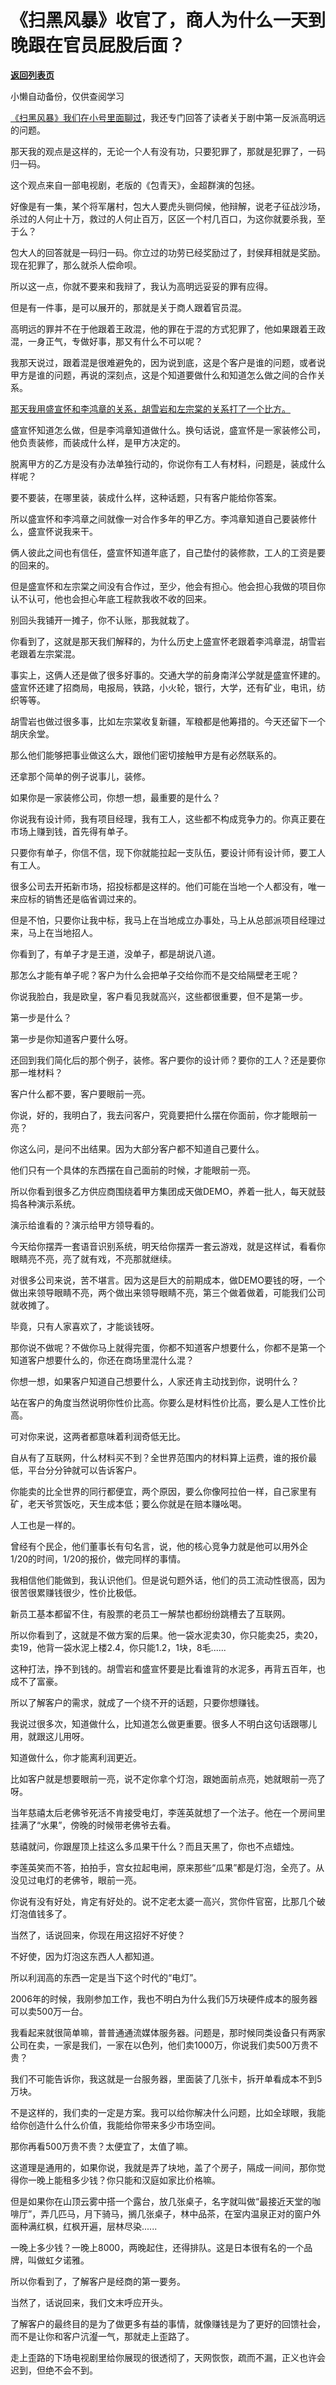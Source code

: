 # 《扫黑风暴》收官了，商人为什么一天到晚跟在官员屁股后面？

[**返回列表页**](/gzh/记忆承载)

小懒自动备份，仅供查阅学习

[《扫黑风暴》我们在小号里面聊过](http://mp.weixin.qq.com/s?__biz=MzU3NDc5Nzc0NQ==&mid=2247506434&idx=1&sn=f2d95944b14d6fbdb4acd9f5e6757dd6&chksm=fd2e78dcca59f1ca51b71233ac4e51788be1436951a21479ee00f41a3b8b72bf5f3c598480ff&scene=21#wechat_redirect)，我还专门回答了读者关于剧中第一反派高明远的问题。

  

那天我的观点是这样的，无论一个人有没有功，只要犯罪了，那就是犯罪了，一码归一码。  

  

这个观点来自一部电视剧，老版的《包青天》，金超群演的包拯。

  

好像是有一集，某个将军屠村，包大人要虎头铡伺候，他辩解，说老子征战沙场，杀过的人何止十万，救过的人何止百万，区区一个村几百口，为这你就要杀我，至于么？

  

包大人的回答就是一码归一码。你立过的功劳已经奖励过了，封侯拜相就是奖励。现在犯罪了，那么就杀人偿命呗。

  

所以这一点，你就不要来和我辩了，我认为高明远妥妥的罪有应得。  

  

但是有一件事，是可以展开的，那就是关于商人跟着官员混。  

  

高明远的罪并不在于他跟着王政混，他的罪在于混的方式犯罪了，他如果跟着王政混，一身正气，专做好事，那又有什么不可以呢？

  

我那天说过，跟着混是很难避免的，因为说到底，这是个客户是谁的问题，或者说甲方是谁的问题，再说的深刻点，这是个知道要做什么和知道怎么做之间的合作关系。

  

[那天我用盛宣怀和李鸿章的关系，胡雪岩和左宗棠的关系打了一个比方。  
](http://mp.weixin.qq.com/s?__biz=MzU0MjYwNDU2Mw==&mid=2247500939&idx=2&sn=ef6d011b1730180cc031dfa61aa11398&chksm=fb1aa8f7cc6d21e1edbf512a6a5f67126ec24e647fc2c3e3d51fa11ce803d0c25891546037e4&scene=21#wechat_redirect)

  

盛宣怀知道怎么做，但是李鸿章知道做什么。换句话说，盛宣怀是一家装修公司，他负责装修，而装成什么样，是甲方决定的。

  

脱离甲方的乙方是没有办法单独行动的，你说你有工人有材料，问题是，装成什么样呢？  

  

要不要装，在哪里装，装成什么样，这种话题，只有客户能给你答案。

  

所以盛宣怀和李鸿章之间就像一对合作多年的甲乙方。李鸿章知道自己要装修什么，盛宣怀说我来干。  

  

俩人彼此之间也有信任，盛宣怀知道年底了，自己垫付的装修款，工人的工资是要的回来的。

  

但是盛宣怀和左宗棠之间没有合作过，至少，他会有担心。他会担心我做的项目你认不认可，他也会担心年底工程款我收不收的回来。  

  

别回头我铺开一摊子，你不认账，那我就栽了。

  

你看到了，这就是那天我们解释的，为什么历史上盛宣怀老跟着李鸿章混，胡雪岩老跟着左宗棠混。

  

事实上，这俩人还是做了很多好事的。交通大学的前身南洋公学就是盛宣怀建的。盛宣怀还建了招商局，电报局，铁路，小火轮，银行，大学，还有矿业，电讯，纺织等等。

  

胡雪岩也做过很多事，比如左宗棠收复新疆，军粮都是他筹措的。今天还留下一个胡庆余堂。

  

那么他们能够把事业做这么大，跟他们密切接触甲方是有必然联系的。

  

还拿那个简单的例子说事儿，装修。

  

如果你是一家装修公司，你想一想，最重要的是什么？

  

你说我有设计师，我有项目经理，我有工人，这些都不构成竞争力的。你真正要在市场上赚到钱，首先得有单子。

  

只要你有单子，你信不信，现下你就能拉起一支队伍，要设计师有设计师，要工人有工人。

  

很多公司去开拓新市场，招投标都是这样的。他们可能在当地一个人都没有，唯一来应标的销售还是临省调过来的。

  

但是不怕，只要你让我中标，我马上在当地成立办事处，马上从总部派项目经理过来，马上在当地招人。

  

你看到了，有单子才是王道，没单子，都是胡说八道。

  

那怎么才能有单子呢？客户为什么会把单子交给你而不是交给隔壁老王呢？

  

你说我脸白，我是欧皇，客户看见我就高兴，这些都很重要，但不是第一步。

  

第一步是什么？

  

第一步是你知道客户要什么呀。

  

还回到我们简化后的那个例子，装修。客户要你的设计师？要你的工人？还是要你那一堆材料？

  

客户什么都不要，客户要眼前一亮。

  

你说，好的，我明白了，我去问客户，究竟要把什么摆在你面前，你才能眼前一亮？

  

你这么问，是问不出结果。因为大部分客户都不知道自己要什么。

  

他们只有一个具体的东西摆在自己面前的时候，才能眼前一亮。

  

所以你看到很多乙方供应商围绕着甲方集团成天做DEMO，养着一批人，每天就鼓捣各种演示系统。

  

演示给谁看的？演示给甲方领导看的。

  

今天给你摆弄一套语音识别系统，明天给你摆弄一套云游戏，就是这样试，看看你眼睛亮不亮，亮了就有戏，不亮那就继续。

  

对很多公司来说，苦不堪言。因为这是巨大的前期成本，做DEMO要钱的呀，一个做出来领导眼睛不亮，两个做出来领导眼睛不亮，第三个做着做着，可能我们公司就收摊了。

  

毕竟，只有人家喜欢了，才能谈钱呀。

  

那你说不做呢？不做你马上就得完蛋，你都不知道客户想要什么，你都不是第一个知道客户想要什么的，你还在商场里混什么混？

  

你想一想，如果客户知道自己想要什么，人家还肯主动找到你，说明什么？

  

站在客户的角度当然说明你性价比高。你要么是材料性价比高，要么是人工性价比高。

  

可对你来说，这两者都意味着利润奇低无比。

  

自从有了互联网，什么材料买不到？全世界范围内的材料算上运费，谁的报价最低，平台分分钟就可以告诉客户。

  

你能卖的比全世界的同行都便宜，两个原因，要么你像阿拉伯一样，自己家里有矿，老天爷赏饭吃，天生成本低；要么你就是在赔本赚吆喝。  
  
人工也是一样的。  

  

曾经有个民企，他们董事长有句名言，说，他的核心竞争力就是他可以用外企1/20的时间，1/20的报价，做完同样的事情。

  

我相信他们能做到，我认识他们。但是说句题外话，他们的员工流动性很高，因为很苦很累赚钱很少，性价比极低。

  

新员工基本都留不住，有股票的老员工一解禁也都纷纷跳槽去了互联网。

  

所以你看到了，这就是不做方案的后果。他一袋水泥卖30，你只能卖25，卖20，卖19，他背一袋水泥上楼2.4，你只能1.2，1块，8毛......  

  

这种打法，挣不到钱的。胡雪岩和盛宣怀要是比看谁背的水泥多，再背五百年，也成不了富豪。  

  

所以了解客户的需求，就成了一个绕不开的话题，只要你想赚钱。  

  

我说过很多次，知道做什么，比知道怎么做更重要。很多人不明白这句话跟哪儿用，就跟这儿用呀。  

  

知道做什么，你才能离利润更近。  

  

比如客户就是想要眼前一亮，说不定你拿个灯泡，跟她面前点亮，她就眼前一亮了呀。  

  

当年慈禧太后老佛爷死活不肯接受电灯，李莲英就想了一个法子。他在一个房间里挂满了“水果”，傍晚的时候带老佛爷去看。

  

慈禧就问，你跟屋顶上挂这么多瓜果干什么？而且天黑了，你也不点蜡烛。  

  

李莲英笑而不答，拍拍手，宫女拉起电闸，原来那些“瓜果”都是灯泡，全亮了。从没见过电灯的老佛爷，眼前一亮。

  

你说有没有好处，肯定有好处的。说不定老太婆一高兴，赏你件官窑，比那几个破灯泡值钱多了。  

  

当然了，话说回来，你现在用这招好不好使？

  

不好使，因为灯泡这东西人人都知道。

  

所以利润高的东西一定是当下这个时代的“电灯”。  

  

2006年的时候，我刚参加工作，我也不明白为什么我们5万块硬件成本的服务器可以卖500万一台。  

  

我看起来就很简单嘛，普普通通流媒体服务器。问题是，那时候同类设备只有两家公司在卖，一家是我们，一家在以色列，他们卖1000万，你说我们卖500万贵不贵？  

  

我们不可能告诉你，我这就是一台服务器，里面装了几张卡，拆开单看成本不到5万块。  

  

不是这样的，我们卖的一定是方案。我可以给你解决什么问题，比如全球眼，我能给你创造什么什么价值，我能给你带来多少市场空间。  

  

那你再看500万贵不贵？太便宜了，太值了嘛。

  

这道理是通用的，如果你说，我就是弄了块地，盖了个房子，隔成一间间，那你觉得你一晚上能租多少钱？你只能和汉庭如家比价格嘛。  

  

但是如果你在山顶云雾中搭一个露台，放几张桌子，名字就叫做“最接近天堂的咖啡厅”，弄几匹马，月下骑马，搁几张桌子，林中品茶，在室内温泉正对的窗户外面种满红枫，红枫开遍，层林尽染......  

  

一晚上多少钱？一晚上8000，两晚起住，还得排队。这是日本很有名的一个品牌，叫做虹夕诺雅。

  

所以你看到了，了解客户是经商的第一要务。  

  

当然了，话说回来，我们文末呼应开头。

  

了解客户的最终目的是为了做更多有益的事情，就像赚钱是为了更好的回馈社会，而不是让你和客户沆瀣一气，那就走上歪路了。

  

走上歪路的下场电视剧里给你展现的很透彻了，天网恢恢，疏而不漏，正义也许会迟到，但绝不会不到。

